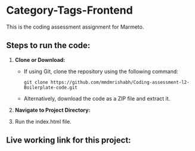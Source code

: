 # Category-Tags-Frontend

This is the coding assessment assignment for Marmeto.

## Steps to run the code: 

1. **Clone or Download:**
   - If using Git, clone the repository using the following command:
     ```
     git clone https://github.com/mmdmrishabh/Coding-assessment-l2-Boilerplate-code.git
     ```
   - Alternatively, download the code as a ZIP file and extract it.
  
2. **Navigate to Project Directory:**
3. Run the index.html file.

## Live working link for this project: 

